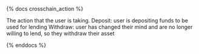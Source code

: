 {% docs crosschain_action %}

The action that the user is taking.
 Deposit: user is depositing funds to be used for lending
 Withdraw: user has changed their mind and are no longer willing to lend, so they withdraw their asset

{% enddocs %}